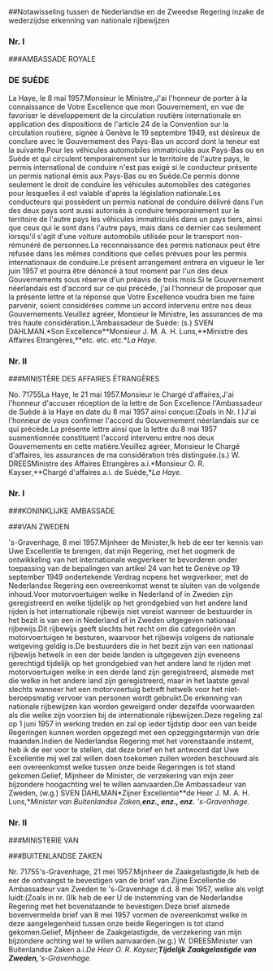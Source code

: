 <meta http-equiv='Content-Type' content='text/html; charset=utf-8' />

##Notawisseling tussen de Nederlandse en de Zweedse Regering inzake de wederzijdse erkenning van nationale rijbewijzen

### Nr.  I  

###AMBASSADE ROYALE

### DE SUÈDE

La Haye, le 8 mai 1957.Monsieur le Ministre,J'ai l'honneur de porter à la connaissance de Votre Excellence que mon Gouvernement, en vue de favoriser le développement de la circulation routière internationale en application des dispositions de l'article 24 de la Convention sur la circulation routière, signée à Genève le 19 septembre 1949, est désireux de conclure avec le Gouvernement des Pays-Bas un accord dont la teneur est la suivante.Pour les véhicules automobiles immatriculés aux Pays-Bas ou en Suède et qui circulent temporairement sur le territoire de l'autre pays, le permis international de conduire n'est pas exigé si le conducteur présente un permis national émis aux Pays-Bas ou en Suède.Ce permis donne seulement le droit de conduire les véhicules automobiles des catégories pour lesquelles il est valable d'après la législation nationale.Les conducteurs qui possèdent un permis national de conduire délivré dans l'un des deux pays sont aussi autorisés à conduire temporairement sur le territoire de l'autre pays les véhicules immatriculés dans un pays tiers, ainsi que ceux qui le sont dans l'autre pays, mais dans ce dernier cas seulement lorsqu'il s'agit d'une voiture automobile utilisée pour le transport non-rémunéré de personnes.La reconnaissance des permis nationaux peut être refusée dans les mêmes conditions que celles prévues pour les permis internationaux de conduire.Le présent arrangement entrera en vigueur le 1er juin 1957 et pourra être dénoncé à tout moment par l'un des deux Gouvernements sous réserve d'un préavis de trois mois.Si le Gouvernement néerlandais est d'accord sur ce qui précède, j'ai l'honneur de proposer que la présente lettre et la réponse que Votre Excellence voudra bien me faire parvenir, soient considérées comme un accord intervenu entre nos deux Gouvernements.Veuillez agréer, Monsieur le Ministre, les assurances de ma très haute considération.L'Ambassadeur de Suède: (s.) SVEN DAHLMAN.*Son Excellence**Monsieur J. M. A. H. Luns,**Ministre des Affaires Etrangères,**etc. etc. etc.**La Haye.* 

### Nr.  II  

###MINISTÈRE DES AFFAIRES ÉTRANGÈRES

No. 71755La Haye, le 21 mai 1957.Monsieur le Chargé d'affaires,J'ai l'honneur d'accuser réception de la lettre de Son Excellence l'Ambassadeur de Suède à la Haye en date du 8 mai 1957 ainsi conçue:(Zoals in Nr. I )J'ai l'honneur de vous confirmer l'accord du Gouvernement néerlandais sur ce qui précède.La présente lettre ainsi que la lettre du 8 mai 1957 susmentionnée constituent l'accord intervenu entre nos deux Gouvernements en cette matière.Veuillez agréer, Monsieur le Chargé d'affaires, les assurances de ma considération très distinguée.(s.) W. DREESMinistre des Affaires Etrangères a.i.*Monsieur O. R. Kayser,**Chargé d'affaires a.i. de Suède,**La Haye.*

### Nr.  I  

###KONINKLIJKE AMBASSADE

###VAN ZWEDEN

's-Gravenhage, 8 mei 1957.Mijnheer de Minister,Ik heb de eer ter kennis van Uwe Excellentie te brengen, dat mijn Regering, met het oogmerk de ontwikkeling van het internationale wegverkeer te bevorderen onder toepassing van de bepalingen van artikel 24 van het te Genève op 19 september 1949 ondertekende Verdrag nopens het wegverkeer, met de Nederlandse Regering een overeenkomst wenst te sluiten van de volgende inhoud.Voor motorvoertuigen welke in Nederland of in Zweden zijn geregistreerd en welke tijdelijk op het grondgebied van het andere land rijden is het internationale rijbewijs niet vereist wanneer de bestuurder in het bezit is van een in Nederland of in Zweden uitgegeven nationaal rijbewijs.Dit rijbewijs geeft slechts het recht om die categorieën van motorvoertuigen te besturen, waarvoor het rijbewijs volgens de nationale wetgeving geldig is.De bestuurders die in het bezit zijn van een nationaal rijbewijs hetwelk in een der beide landen is uitgegeven zijn eveneens gerechtigd tijdelijk op het grondgebied van het andere land te rijden met motorvoertuigen welke in een derde land zijn geregistreerd, alsmede met die welke in het andere land zijn geregistreerd, maar in het laatste geval slechts wanneer het een motorvoertuig betreft hetwelk voor het niet-beroepsmatig vervoer van personen wordt gebruikt.De erkenning van nationale rijbewijzen kan worden geweigerd onder dezelfde voorwaarden als die welke zijn voorzien bij de internationale rijbewijzen.Deze regeling zal op 1 juni 1957 in werking treden en zal op ieder tijdstip door een van beide Regeringen kunnen worden opgezegd met een opzeggingstermijn van drie maanden.Indien de Nederlandse Regering met het vorenstaande instemt, heb ik de eer voor te stellen, dat deze brief en het antwoord dat Uwe Excellentie mij wel zal willen doen toekomen zullen worden beschouwd als een overeenkomst welke tussen onze beide Regeringen is tot stand gekomen.Gelief, Mijnheer de Minister, de verzekering van mijn zeer bijzondere hoogachting wel te willen aanvaarden.De Ambassadeur van Zweden, (w.g.) SVEN DAHLMAN*Zijner Excellentie**de Heer J. M. A. H. Luns,**Minister van Buitenlandse Zaken,**enz., enz., enz.** 's-Gravenhage.*

### Nr.  II  

###MINISTERIE VAN

###BUITENLANDSE ZAKEN

Nr. 71755's-Gravenhage, 21 mei 1957.Mijnheer de Zaakgelastigde,Ik heb de eer de ontvangst te bevestigen van de brief van Zijne Excellentie de Ambassadeur van Zweden te 's-Gravenhage d.d. 8 mei 1957, welke als volgt luidt:(Zoals in nr. I)Ik heb de eer U de instemming van de Nederlandse Regering met het bovenstaande te bevestigen.Deze brief alsmede bovenvermelde brief van 8 mei 1957 vormen de overeenkomst welke in deze aangelegenheid tussen onze beide Regeringen is tot stand gekomen.Gelief, Mijnheer de Zaakgelastigde, de verzekering van mijn bijzondere achting wel te willen aanvaarden.(w.g.) W. DREESMinister van Buitenlandse Zaken a.i.*De Heer O. R. Kayser,**Tijdelijk Zaakgelastigde van Zweden,**'s-Gravenhage.*
